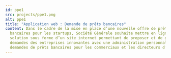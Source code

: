 ```yaml
---
id: ppe1
src: projects/ppe1.png
alt: ppe1
title: "Application web : Demande de prêts bancaires"
content: Dans le cadre de la mise en place d’une nouvelle offre de prêts
  bancaires pour les startups, Société Générale souhaite mettre en ligne une
  solution sous forme d’un site internet permettant de proposer et de gérer les
  demandes des entreprises innovantes avec une administration personnalisée des
  demandes de prêts bancaires pour les commerciaux et les directeurs d’agences.
---
```

